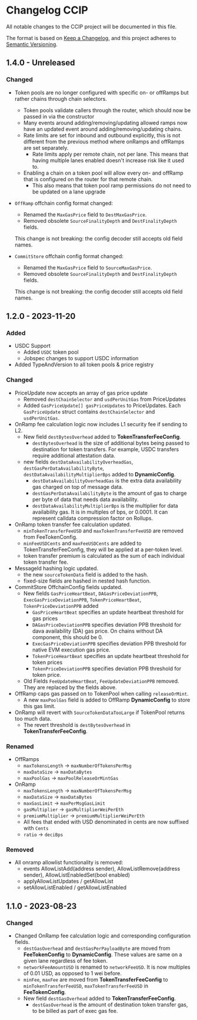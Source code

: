 # Changelog CCIP

All notable changes to the CCIP project will be documented in this file.

The format is based on [Keep a Changelog](https://keepachangelog.com/en/1.0.0/),
and this project adheres to [Semantic Versioning](https://semver.org/spec/v2.0.0.html).

## 1.4.0 - Unreleased

### Changed

- Token pools are no longer configured with specific on- or offRamps but rather chains through chain selectors. 
  - Token pools validate callers through the router, which should now be passed in via the constructor
  - Many events around adding/removing/updating allowed ramps now have an updated event around adding/removing/updating chains.
  - Rate limits are set for inbound and outbound explicitly, this is not different from the previous method where onRamps and offRamps are set separately.
    - Rate limits apply per remote chain, not per lane. This means that having multiple lanes enabled doesn't increase risk like it used to.
  - Enabling a chain on a token pool will allow every on- and offRamp that is configured on the router for that remote chain.
    - This also means that token pool ramp permissions do not need to be updated on a lane upgrade


- `OffRamp` offchain config format changed:
  - Renamed the `MaxGasPrice` field to `DestMaxGasPrice`.
  - Removed obsolete `SourceFinalityDepth` and `DestFinalityDepth` fields.

  This change is not breaking: the config decoder still accepts old field names.

- `CommitStore` offchain config format changed:
  - Renamed the `MaxGasPrice` field to `SourceMaxGasPrice`.
  - Removed obsolete `SourceFinalityDepth` and `DestFinalityDepth` fields.

  This change is not breaking: the config decoder still accepts old field names.

## 1.2.0 - 2023-11-20

### Added

- USDC Support
  - Added `USDC` token pool
  - Jobspec changes to support USDC information
- Added TypeAndVersion to all token pools & price registry

### Changed
- PriceUpdate now accepts an array of gas price update
  - Removed `destChainSelector` and `usdPerUnitGas` from PriceUpdates
  - Added `GasPriceUpdate[] gasPriceUpdates` to PriceUpdates. Each `GasPriceUpdate` struct contains `destChainSelector` and `usdPerUnitGas`.
- OnRamp fee calculation logic now includes L1 security fee if sending to L2.
  - New field `destBytesOverhead` added to **TokenTransferFeeConfig**.
    - `destBytesOverhead` is the size of additional bytes being passed to destination for token transfers. For example, USDC transfers require additional attestation data.
  - new fields `destDataAvailabilityOverheadGas`, `destGasPerDataAvailabilityByte`, `destDataAvailabilityMultiplierBps` added to **DynamicConfig**.
    - `destDataAvailabilityOverheadGas` is the extra data availability gas charged on top of message data.
    - `destGasPerDataAvailabilityByte` is the amount of gas to charge per byte of data that needs data availability.
    - `destDataAvailabilityMultiplierBps` is the multiplier for data availability gas. It is in multiples of bps, or 0.0001. It can represent calldata compression factor on Rollups.
- OnRamp token transfer fee calculation updated.
  - `minTokenTransferFeeUSD` and `maxTokenTransferFeeUSD` are removed from FeeTokenConfig.
  - `minFeeUSDCents` and `maxFeeUSDCents` are added to TokenTransferFeeConfig, they will be applied at a per-token level.
  - token transfer premium is calculated as the sum of each individual token transfer fee.
- MessageId hashing logic updated.
  - the new `sourceTokenData` field is added to the hash.
  - fixed-size fields are hashed in nested hash function.
- CommitStore OffchainConfig fields updated.
  - New fields `GasPriceHeartBeat`, `DAGasPriceDeviationPPB`, `ExecGasPriceDeviationPPB`, `TokenPriceHeartBeat`, `TokenPriceDeviationPPB` added
    - `GasPriceHeartBeat` specifies an update heartbeat threshold for gas prices
    - `DAGasPriceDeviationPPB` specifies deviation PPB threshold for dava availability (DA) gas price. On chains without DA component, this should be 0.
    - `ExecGasPriceDeviationPPB` specifies deviation PPB threshold for native EVM execution gas price.
    - `TokenPriceHeartBeat` specifies an update heartbeat threshold for token prices
    - `TokenPriceDeviationPPB` specifies deviation PPB threshold for token price.
  - Old Fields `FeeUpdateHeartBeat`, `FeeUpdateDeviationPPB` removed. They are replaced by the fields above.
- OffRamp caps gas passed on to TokenPool when calling `releaseOrMint`.
  - A new `maxPoolGas` field is added to OffRamp **DynamicConfig** to store this gas limit.
- OnRamp will revert with `SourceTokenDataTooLarge` if TokenPool returns too much data.
  - The revert threshold is `destBytesOverhead` in **TokenTransferFeeConfig**.

### Renamed

- OffRamps
  - `maxTokensLength` -> `maxNumberOfTokensPerMsg`
  - `maxDataSize` -> `maxDataBytes`
  - `maxPoolGas` -> `maxPoolReleaseOrMintGas`
- OnRamp
  - `maxTokensLength` -> `maxNumberOfTokensPerMsg`
  - `maxDataSize` -> `maxDataBytes`
  - `maxGasLimit` -> `maxPerMsgGasLimit`
  - `gasMultiplier` -> `gasMultiplierWeiPerEth`
  - `premiumMultiplier` -> `premiumMultiplierWeiPerEth`
  - All fees that ended with USD denominated in cents are now suffixed with `Cents`
  - `ratio` -> `deciBps`

### Removed
- All onramp allowlist functionality is removed:
  - events AllowListAdd(address sender), AllowListRemove(address sender), AllowListEnabledSet(bool enabled)
  - applyAllowListUpdates / getAllowList
  - setAllowListEnabled / getAllowListEnabled


## 1.1.0 - 2023-08-23

### Changed
- Changed OnRamp fee calculation logic and corresponding configuration fields.
  - `destGasOverhead` and `destGasPerPayloadByte` are moved from **FeeTokenConfig** to **DynamicConfig**. These values are same on a given lane regardless of fee token.
  - `networkFeeAmountUSD` is renamed to `networkFeeUSD`. It is now multiples of 0.01 USD, as opposed to 1 wei before.
  - `minFee`, `maxFee` are moved from **TokenTransferFeeConfig** to `minTokenTransferFeeUSD`, `maxTokenTransferFeeUSD` in **FeeTokenConfig**.
  - New field `destGasOverhead` added to **TokenTransferFeeConfig**.
    - `destGasOverhead` is the amount of destination token transfer gas, to be billed as part of exec gas fee.
  